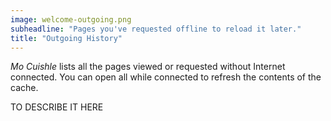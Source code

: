 ```yaml
---
image: welcome-outgoing.png
subheadline: "Pages you've requested offline to reload it later."
title: "Outgoing History"
---
```


*Mo Cuishle* lists all the pages viewed or requested without Internet connected. 
You can open all while connected to refresh the contents of the cache.
<!--more-->

TO DESCRIBE IT HERE